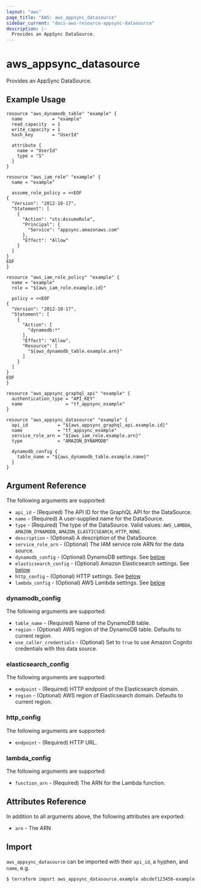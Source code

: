 ```yaml
---
layout: "aws"
page_title: "AWS: aws_appsync_datasource"
sidebar_current: "docs-aws-resource-appsync-datasource"
description: |-
  Provides an AppSync DataSource.
---
```


# aws_appsync_datasource

Provides an AppSync DataSource.

## Example Usage

```hcl
resource "aws_dynamodb_table" "example" {
  name           = "example"
  read_capacity  = 1
  write_capacity = 1
  hash_key       = "UserId"

  attribute {
    name = "UserId"
    type = "S"
  }
}

resource "aws_iam_role" "example" {
  name = "example"

  assume_role_policy = <<EOF
{
  "Version": "2012-10-17",
  "Statement": [
    {
      "Action": "sts:AssumeRole",
      "Principal": {
        "Service": "appsync.amazonaws.com"
      },
      "Effect": "Allow"
    }
  ]
}
EOF
}

resource "aws_iam_role_policy" "example" {
  name = "example"
  role = "${aws_iam_role.example.id}"

  policy = <<EOF
{
  "Version": "2012-10-17",
  "Statement": [
    {
      "Action": [
        "dynamodb:*"
      ],
      "Effect": "Allow",
      "Resource": [
        "${aws_dynamodb_table.example.arn}"
      ]
    }
  ]
}
EOF
}

resource "aws_appsync_graphql_api" "example" {
  authentication_type = "API_KEY"
  name                = "tf_appsync_example"
}

resource "aws_appsync_datasource" "example" {
  api_id           = "${aws_appsync_graphql_api.example.id}"
  name             = "tf_appsync_example"
  service_role_arn = "${aws_iam_role.example.arn}"
  type             = "AMAZON_DYNAMODB"

  dynamodb_config {
    table_name = "${aws_dynamodb_table.example.name}"
  }
}
```

## Argument Reference

The following arguments are supported:

* `api_id` - (Required) The API ID for the GraphQL API for the DataSource.
* `name` - (Required) A user-supplied name for the DataSource.
* `type` - (Required) The type of the DataSource. Valid values: `AWS_LAMBDA`, `AMAZON_DYNAMODB`, `AMAZON_ELASTICSEARCH`, `HTTP`, `NONE`.
* `description` - (Optional) A description of the DataSource.
* `service_role_arn` - (Optional) The IAM service role ARN for the data source.
* `dynamodb_config` - (Optional) DynamoDB settings. See [below](#dynamodb_config)
* `elasticsearch_config` - (Optional) Amazon Elasticsearch settings. See [below](#elasticsearch_config)
* `http_config` - (Optional) HTTP settings. See [below](#http_config)
* `lambda_config` - (Optional) AWS Lambda settings. See [below](#lambda_config)

### dynamodb_config

The following arguments are supported:

* `table_name` - (Required) Name of the DynamoDB table.
* `region` - (Optional) AWS region of the DynamoDB table. Defaults to current region.
* `use_caller_credentials` - (Optional) Set to `true` to use Amazon Cognito credentials with this data source.

### elasticsearch_config

The following arguments are supported:

* `endpoint` - (Required) HTTP endpoint of the Elasticsearch domain.
* `region` - (Optional) AWS region of Elasticsearch domain. Defaults to current region.

### http_config

The following arguments are supported:

* `endpoint` - (Required) HTTP URL.

### lambda_config

The following arguments are supported:

* `function_arn` - (Required) The ARN for the Lambda function.

## Attributes Reference

In addition to all arguments above, the following attributes are exported:

* `arn` - The ARN

## Import

`aws_appsync_datasource` can be imported with their `api_id`, a hyphen, and `name`, e.g.

```
$ terraform import aws_appsync_datasource.example abcdef123456-example
```
